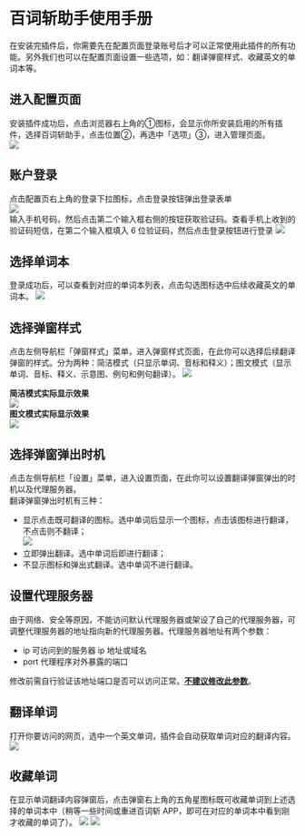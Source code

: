 # 百词斩助手使用手册

在安装完插件后，你需要先在配置页面登录账号后才可以正常使用此插件的所有功能。另外我们也可以在配置页面设置一些选项，如：翻译弹窗样式、收藏英文的单词本等。

## 进入配置页面
安装插件成功后，点击浏览器右上角的①图标，会显示你所安装启用的所有插件，选择百词斩助手，点击位置②，再选中「选项」③，进入管理页面。  
![](./imgs/options-entrance.png)

## 账户登录
点击配置页右上角的登录下拉图标，点击登录按钮弹出登录表单  
![](./imgs/login1.png)  
输入手机号码，然后点击第二个输入框右侧的按钮获取验证码。查看手机上收到的验证码短信，在第二个输入框填入 6 位验证码，然后点击登录按钮进行登录
![](./imgs/login2.png)

## 选择单词本
登录成功后，可以查看到对应的单词本列表，点击勾选图标选中后续收藏英文的单词本。
![](./imgs/book-table.png)

## 选择弹窗样式
点击左侧导航栏「弹窗样式」菜单，进入弹窗样式页面，在此你可以选择后续翻译弹窗的样式。分为两种：简洁模式（只显示单词、音标和释义）；图文模式（显示单词、音标、释义、示意图、例句和例句翻译）。
![](./imgs/popover-style.png)

**简洁模式实际显示效果**  
![](./imgs/popover-simple-style.png)  
**图文模式实际显示效果**  
![](./imgs/popover-graphic-style.png)  


## 选择弹窗弹出时机  
点击左侧导航栏「设置」菜单，进入设置页面，在此你可以设置翻译弹窗弹出的时机以及代理服务器。  
翻译弹窗弹出时机有三种：
- 显示点击既可翻译的图标。选中单词后显示一个图标，点击该图标进行翻译，不点击则不翻译；  
![](./imgs/icon-tips.png)
- 立即弹出翻译。选中单词后即进行翻译；
- 不显示图标和弹出式翻译。选中单词不进行翻译。  

## 设置代理服务器
由于网络、安全等原因，不能访问默认代理服务器或架设了自己的代理服务器，可调整代理服务器的地址指向新的代理服务器。代理服务器地址有两个参数：
- ip 可访问到的服务器 ip 地址或域名
- port 代理程序对外暴露的端口

修改前需自行验证该地址端口是否可以访问正常。**<u>不建议修改此参数</u>**。

## 翻译单词
打开你要访问的网页，选中一个英文单词，插件会自动获取单词对应的翻译内容。
![](./imgs/translate.gif)

## 收藏单词
在显示单词翻译内容弹窗后，点击弹窗右上角的五角星图标既可收藏单词到上述选择的单词本中（稍等一些时间或重进百词斩 APP，即可在对应的单词本中看到刚才收藏的单词了）。
![](./imgs/collect-word.gif)
![](./imgs/look-word.gif)